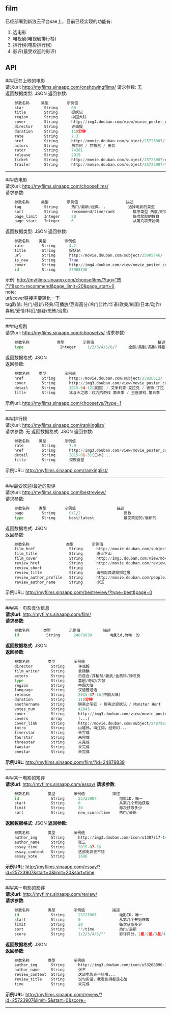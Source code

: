 ## film

已经部署到新浪云平台sae上，目前已经实现的功能有:  
1. 选电影  
2. 电视剧(电视剧排行榜)  
3. 排行榜(电影排行榜)   
4. 影评(最受欢迎的影评)  

## API
###正在上映的电影  
请求url: http://myfilms.sinaapp.com/onshowingfilms/
请求参数: 无    
返回数据类型: JSON
返回参数:   
```python
    参数名称     类型        示例值                                                                          描述
    star         String      00                                                                              星
    title        String      捉妖记                                                                          电影标题
    region       String      中国大陆                                                                        地区
    cover        String      http://img4.douban.com/view/movie_poster_cover/mpst/public/p2257944916.jpg      电影海报url
    director     String      许诚毅                                                                          导演
    duration     String      118分钟                                                                         电影放映时间
    rate         String      7.3                                                                             评分
    href         String      http://movie.douban.com/subject/25723907/?from=showing                          电影详细链接
    actors       String      白百何 / 井柏然 / 姜武                                                          演员
    rater        String      74281                                                                           投票人数
    release      String      2015                                                                            上映时间
    ticket       String      http://movie.douban.com/subject/25723907/cinema/                                ""
    trailer      String      http://movie.douban.com/subject/25723907/trailer                                电影海报
```

---


###选电影  
请求url: http://myfilms.sinaapp.com/choosefilms/  
请求参数:   
```python
    参数名称     类型        示例值                     描述
    tag          String      热门/最新/经典...          选择电影的类型
    sort         String      recommend/time/rank        排序类型 热度/时间/评价
    page_limit   Integer     20                         每次爬取的数目
    page_start   Integer     0                          从第几项开始爬
```
返回数据类型: JSON
返回参数:
```python
    参数名称    类型        示例值                                                                          描述
    rate        String      4.2                                                                             评分
    title       String      捉妖记                                                                          电影标题
    url         String      http://movie.douban.com/subject/25905746/                                       电影详细链接
    is_new      String      True                                                                            是不是最新电影
    cover       String      http://img4.douban.com/view/movie_poster_cover/lpst/public/p2256870906.jpg      电影海报url
    id          String      25905746                                                                        区分不同电影，唯一
```
示例: http://myfilms.sinaapp.com/choosefilms/?tag="热门"&sort=recommend&page_limit=20&page_start=0    
note:   
    url/cover链接需要转化一下  
    tag取值: 热门/最新/经典/可播放/豆瓣高分/冷门佳片/华语/欧美/韩国/日本/动作/喜剧/爱情/科幻/悬疑/恐怖/治愈/  


---


###电视剧  
请求url: http://myfilms.sinaapp.com/choosetvs/
请求参数:   
```python
    参数名称            类型        示例值                            描述
    type                Integer     1/2/3/4/5/6/7     全部/美剧/英剧/韩剧/大陆电视剧/港剧/日剧/动漫
```
返回数据格式: JSON  
返回参数:  
```python
    参数名称    类型        示例值                                                                          描述
    href        String      http://movie.douban.com/subject/25826612/                                       电视剧详细信息url
    cover       String      http://img3.douban.com/view/movie_poster_cover/ipst/public/p2230256732.jpg      电视剧海报url
    detail      String      2015-04-12(美国) / 艾米莉亚·克拉克 / 彼特·丁拉                                电视剧详细信息
    title       String      冰与火之歌：权力的游戏 第五季 / 王座游戏 第五季                                 电视剧名称
```
示例url: http://myfilms.sinaapp.com/choosetvs/?type=1                                                        
                                                                                                           

---


###排行榜  
请求url: http://myfilms.sinaapp.com/rankinglist/   
请求参数: 无
返回数据格式: JSON
返回参数:  
```python
    参数名称    类型        示例值                                                                          描述
    rate        String      7.9                                                                             评分
    href        String      http://img3.douban.com/view/movie_poster_cover/ipst/public/p2205014862.jpg      电影海报
    detail      String      2015-01-31(日本)...                                                             电影简介
    title       String      深夜食堂                                                                        电影名称

```
示例URL: http://myfilms.sinaapp.com/rankinglist/   


---


###最受欢迎/最近的影评  
请求url: http://myfilms.sinaapp.com/bestreview/  
请求参数:  
```python
    参数名称    类型        示例值                  描述
    page        String      0/1/2                   页数
    type        String      best/latest             最受欢迎的/最新的
```
返回数据格式: JSON  
返回参数:
```python
    参数名称                类型        示例值                                                                          描述
    film_href               String      http://movie.douban.com/subject/24879839/                                       电影链接
    film_title              String      道士下山                                                                        电影名称
    film_cover              String      http://img3.douban.com/view/movie_poster_cover/ipst/public/p2251450614.jpg      电影海报url
    review_href             String      http://movie.douban.com/review/7551733/                                         影评地址
    review_short            String      ...                                                                             简短影评(不全)
    review_title            String      请勿向西湖投掷垃圾                                                              影评名称
    review_author_profile   String      http://movie.douban.com/people/petitespot/                                      影评作者主页
    review_author_name      String      小斑                                                                            影评作者名称
```
示例URL: http://myfilms.sinaapp.com/bestreview/?type=best&page=0   


---


###某一电影具体信息   
**请求url**: http://myfilms.sinaapp.com/film/   
**请求参数**: 
```python
    参数名称      类型        示例值          描述
    id            String      24879839        电影id,为唯一的
```
**返回数据格式**: JSON  
**返回参数**:  
```python
    参数名称        类型        示例值                                                                          描述
    director        String      许诚毅                                                                          导演
    film_writer     String      袁锦麟                                                                          编剧
    actors          String      白百合/井柏然/姜武/金燕玲/钟汉良                                                演员
    type            String      喜剧/奇幻/古装                                                                  电影类型
    region          String      中国大陆                                                                        地区
    language        String      汉语普通话                                                                      语言
    release         String      2015-07-16(中国大陆)                                                            上映日期
    duration        String      118分钟                                                                         电影放映时长
    anothername     String      聊斋之宅妖 / 聊斋之捉妖记 / Monster Hunt                                        又名
    votes_num       String      42843                                                                           投票人数
    cover           String      http://img3.douban.com/view/movie_poster_cover/spst/public/p2251450614.jpg      电影海报
    covers          Array       [...]                                                                           电影所有的海报剧照
    cover_link      String      http://movie.douban.com/subject/24879839/photos?type=R                          所有海报的链接
    intro           String      山雄伟，海辽阔，经奇幻...                                                       剧情简介
    fiverstar       String      未完成
    fourstar        String      未完成
    threestar       String      未完成
    twostar         String      未完成
    onestar         String      未完成
```

**示例URL**: http://myfilms.sinaapp.com/film/?id=24879839  


---


###某一电影的短评  
**请求url**: http://myfilms.sinaapp.com/essay/
**请求参数**: 
```python
    参数名称        类型        示例值            描述
    id              String      25723907          电影ID，唯一
    start           String      0                 从第几个开始获取
    limit           String      20                每次获取多少
    sort            String      new_score/time    热门/最新
```
**返回数据格式**: JSON
**返回参数**:  
```python
    参数名称        类型        示例值                                              描述
    author_img      String      http://img3.douban.com/icon/u1387717-143.jpg        短评作者头像
    author_name     String      张三                                                短评作者名字
    essay_time      String      2015-07-16                                          写短评的时间
    essay_content   String      这部电影还不错                                      短评的内容
    essay_vote      String      1686                                                投票数目
```
**示例URL**: http://myfilms.sinaapp.com/essay/?id=25723907&start=0&limit=20&sort=time   


---


###某一电影的影评  
**请求url**: http://myfilms.sinaapp.com/review/   
**请求参数**: 
```python
    参数名称        类型        示例值            描述
    id              String      25723907          电影ID，唯一
    start           String      0                 从第几个开始获取
    limit           String      20                每次获取多少
    sort            String      ""/time           热门/最新
    score           String      1/2/3/4/5/""      影评评分，1星/2星/3星/4星/5星/全部

```
**返回数据格式**: JSON  
**返回参数**:  
```python
    参数名称        类型        示例值                                              描述
    author_img      String      http://img3.douban.com/icon/u53268990-12.jpg        影评作者头像
    author_name     String      张三                                                影评作者名字
    review_content  String      这部电影还不错哦...                                 影评内容
    review_title    String      说句实话，我看到得都是心酸                          影评题目
    time            String      未完成
```
**示例URL**: http://myfilms.sinaapp.com/review/?id=25723907&limit=5&start=0&score=  


---


